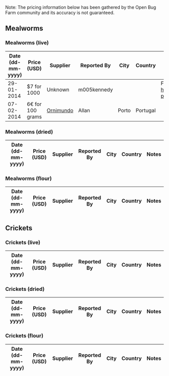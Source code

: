 Note: The pricing information below has been gathered by the Open Bug Farm community and its accuracy is not guaranteed.

## Mealworms

### Mealworms (live)
Date (dd-mm-yyyy)|Price (USD)|Supplier|Reported By|City|Country|Notes|
-----------------|-----------|--------|-----------|----|-------|-----|
29-01-2014|$7 for 1000|Unknown|m005kennedy|||From forum http://forum.openbugfarm.com/index.php?p=/discussion/50/retail-price-of-insect
07-02-2014|6€ for 100 grams|[Ornimundo](http://www.ornimundo.com/)|Allan|Porto|Portugal
### Mealworms (dried)
Date (dd-mm-yyyy)|Price (USD)|Supplier|Reported By|City|Country|Notes|
-----------------|-----------|--------|-----------|----|-------|-----|

### Mealworms (flour)
Date (dd-mm-yyyy)|Price (USD)|Supplier|Reported By|City|Country|Notes|
-----------------|-----------|--------|-----------|----|-------|-----|

## Crickets

### Crickets (live)
Date (dd-mm-yyyy)|Price (USD)|Supplier|Reported By|City|Country|Notes|
-----------------|-----------|--------|-----------|----|-------|-----|

### Crickets (dried)
Date (dd-mm-yyyy)|Price (USD)|Supplier|Reported By|City|Country|Notes|
-----------------|-----------|--------|-----------|----|-------|-----|

### Crickets (flour)
Date (dd-mm-yyyy)|Price (USD)|Supplier|Reported By|City|Country|Notes|
-----------------|-----------|--------|-----------|----|-------|-----|

